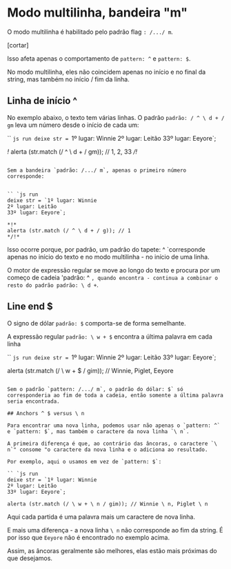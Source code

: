 # Modo multilinha, bandeira "m"

O modo multilinha é habilitado pelo padrão flag `: /.../ m`.

[cortar]

Isso afeta apenas o comportamento de `pattern: ^` e `pattern: $`.

No modo multilinha, eles não coincidem apenas no início e no final da string, mas também no início / fim da linha.

## Linha de início ^

No exemplo abaixo, o texto tem várias linhas. O padrão `padrão: / ^ \ d + / gm` leva um número desde o início de cada um:

`` `js run
deixe str = `1º lugar: Winnie
2º lugar: Leitão
33º lugar: Eeyore`;

*!*
alerta (str.match (/ ^ \ d + / gm)); // 1, 2, 33
*/!*
```

Sem a bandeira `padrão: /.../ m`, apenas o primeiro número corresponde:


`` `js run
deixe str = `1º lugar: Winnie
2º lugar: Leitão
33º lugar: Eeyore`;

*!*
alerta (str.match (/ ^ \ d + / g)); // 1
*/!*
```

Isso ocorre porque, por padrão, um padrão do tapete: ^ `corresponde apenas no início do texto e no modo multilinha - no início de uma linha.

O motor de expressão regular se move ao longo do texto e procura por um começo de cadeia 'padrão: ^ `, quando encontra - continua a combinar o resto do padrão padrão: \ d +`.

## Line end $

O signo de dólar `padrão: $` comporta-se de forma semelhante.

A expressão regular `padrão: \ w + $` encontra a última palavra em cada linha

`` `js run
deixe str = `1º lugar: Winnie
2º lugar: Leitão
33º lugar: Eeyore`;

alerta (str.match (/ \ w + $ / gim)); // Winnie, Piglet, Eeyore
```

Sem o padrão `pattern: /.../ m`, o padrão do dólar: $` só corresponderia ao fim de toda a cadeia, então somente a última palavra seria encontrada.

## Anchors ^ $ versus \ n

Para encontrar uma nova linha, podemos usar não apenas o `pattern: ^` e `pattern: $`, mas também o caractere da nova linha `\ n`.

A primeira diferença é que, ao contrário das âncoras, o caractere `\ n`" consome "o caractere da nova linha e o adiciona ao resultado.

Por exemplo, aqui o usamos em vez de `pattern: $`:

`` `js run
deixe str = `1º lugar: Winnie
2º lugar: Leitão
33º lugar: Eeyore`;

alerta (str.match (/ \ w + \ n / gim)); // Winnie \ n, Piglet \ n
```

Aqui cada partida é uma palavra mais um caractere de nova linha.

E mais uma diferença - a nova linha `\ n` não corresponde ao fim da string. É por isso que `Eeyore` não é encontrado no exemplo acima.

Assim, as âncoras geralmente são melhores, elas estão mais próximas do que desejamos.
